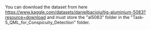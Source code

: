 You can download the dataset from here https://www.kaggle.com/datasets/danielbacioiu/tig-aluminium-5083?resource=download and must store the "al5083" folder in the "Task-5_QML_for_Conspicuity_Detection" folder.